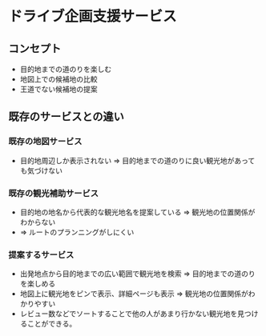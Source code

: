 # ドライブ企画支援サービス
## コンセプト
- 目的地までの道のりを楽しむ
- 地図上での候補地の比較
- 王道でない候補地の提案

## 既存のサービスとの違い
### 既存の地図サービス
- 目的地周辺しか表示されない ⇒ 目的地までの道のりに良い観光地があっても気づけない

### 既存の観光補助サービス
- 目的地の地名から代表的な観光地名を提案している ⇒ 観光地の位置関係がわからない
- ⇒ ルートのプランニングがしにくい

### 提案するサービス
- 出発地点から目的地までの広い範囲で観光地を検索 ⇒ 目的地までの道のりを楽しめる
- 地図上に観光地をピンで表示、詳細ページも表示 ⇒ 観光地の位置関係がわかりやすい
- レビュー数などでソートすることで他の人があまり行かない観光地を見つけることができる。
